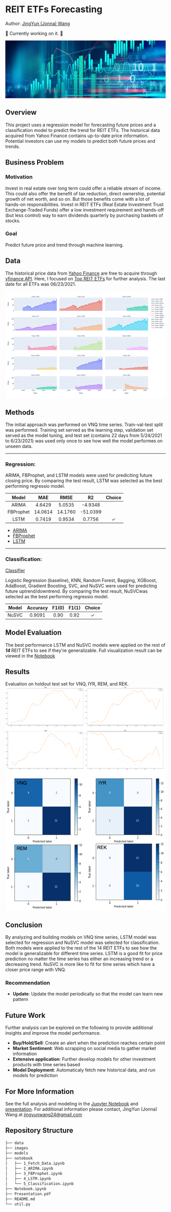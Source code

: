 # REIT ETFs Forecasting
Author: [JingYun (Jonna) Wang](/jingyunwang24@gmail.com)

🌻 Currently working on it. 🌻

<img src="images/stock.jpeg">


## Overview
This project uses a regression model for forecasting future prices and a classification model to predict the trend for REIT ETFs. The historical data acquired from Yahoo Finance contains up-to-date price information. Potential investors can use my models to predict both future prices and trends.


## Business Problem
### Motivation
Invest in real estate over long term could offer a reliable stream of income. This could also offer the benefit of tax reduction, direct ownership, potential growth of net worth, and so on. But those benefits come with a lot of hands-on responsibilities. Invest in REIT ETFs (Real Estate Investment Trust Exchange-Traded Funds) offer a low investment requirement and hands-off (but less control) way to earn dividends quarterly by purchasing baskets of stocks.

### Goal
Predict future price and trend through machine learning.


## Data
The historical price data from [Yahoo Finance](https://finance.yahoo.com/) are free to acquire through [yfinance API](https://pypi.org/project/yfinance/). Here, I focused on [Top REIT ETFs](https://etfdb.com/etfdb-category/real-estate/) for further analysis. The last date for all ETFs was 06/23/2021.

<img src="images/15_close.png">


## Methods
The initial approach was performed on VNQ time series. Train-val-test split was performed. Training set served as the learning step, validation set served as the model tuning, and test set (contains 22 days from 5/24/2021 to 6/23/2021) was used only once to see how well the model performes on unseen data.

***

### Regression: 
ARIMA, FBProphet, and LSTM models were used for prediciting future closing price. By comparing the test result, LSTM was selected as the best performing regressio model.

|  Model | MAE | RMSE | R2 | Choice |
| :---: | :---: |:---: | :---: |:---: | 
| ARIMA | 4.6429 | 5.0535 | -4.9348 |  |
| FBProphet | 14.0614 | 14.1760 | -51.0399 |  |
| LSTM | 0.7419 | 0.9534 | 0.7756 | ✓ |

- [ARIMA](./notebook/2_ARIMA.ipynb)
- [FBProphet](./notebook/3_FBProphet.ipynb)
- [LSTM](./notebook/4_LSTM.ipynb)

***

### Classification:
[Classifier](./notebook/5_Classification.ipynb)</br>

Logistic Regression (baseline), KNN, Random Forest, Bagging, XGBoost, AdaBoost, Gradient Boosting, SVC, and NuSVC were used for predicting future uptrend/downtrend. By comparing the test result, NuSVCwas selected as the best performing regressio model. 

|  Model | Accuracy | F1(0) | F1(1) | Choice |
| :---: | :---: |:---: | :---: |:---: |
| NuSVC | 0.9091 | 0.90 | 0.92 | ✓ |


## Model Evaluation
The best performance LSTM and NuSVC models were applied on the rest of <b>*14* </b>REIT ETFs to see if they're generalizable. Full visualization result can be viewed in the [Notebook](./Notebook.ipynb)


## Results
Evaluation on holdout test set for VNQ, IYR, REM, and REK.
<img src="images/vnq_iyr_rem_rek_REG.png">
<img src="images/vnq_iyr_rem_rek_CLASS.png">


## Conclusion
By analyzing and building models on VNQ time series, LSTM model was selected for regression and NuSVC model was selected for classification. Both models were applied to the rest of the 14 REIT ETFs to see how the model is generalizable for different time series. LSTM is a good fit for price prediction no matter the time series has either an increasing trend or a decreasing trend. NuSVC is more like to fit for time series which have a closer price range with VNQ.

### Recommendation
- <b>Update</b>: Update the model periodically so that the model can learn new pattern


## Future Work
Further analysis can be explored on the following to provide additional insights and improve the model performance.
- <b>Buy/Hold/Sell</b>: Create an alert when the prediction reaches certain point
- <b>Market Sentiment</b>: Web scrapping on social media to gather market information 
- <b>Extensive application</b>: Further develop models for other investment products with time series based
- <b>Model Deployment</b>: Automaticaly fetch new historical data, and run models for prediction


## For More Information
See the full analysis and modeling in the [Jupyter Notebook](./Notebook.ipynb) and [presentation](./Presentation.pdf).
For additional information please contact, JingYun (Jonna) Wang at jingyunwang24@gmail.com

## Repository Structure
```
├── data
├── images
├── models
├── notebook
│   ├── 1_Fetch_Data.ipynb
│   ├── 2_ARIMA.ipynb
│   ├── 3_FBProphet.ipynb
│   ├── 4_LSTM.ipynb
│   └── 5_Classification.ipynb
├── Notebook.ipynb
├── Presentation.pdf
├── README.md
└── util.py
```